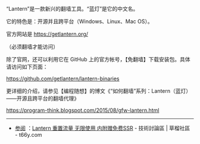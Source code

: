 “Lantern”是一款新兴的翻墙工具。“蓝灯”是它的中文名。

它的特色是：开源并且跨平台（Windows、Linux、Mac OS）。

官方网站是 https://getlantern.org/

（必须翻墙才能访问） 

除了官网，还可以利用它在 GitHub 上的官方帐号，【免翻墙】下载安装包。具体请访问如下页面：

https://github.com/getlantern/lantern-binaries

更详细的介绍，请参见【编程随想】的博文《“如何翻墙”系列：Lantern（蓝灯）——开源且跨平台的翻墙代理》

https://program-think.blogspot.com/2015/08/gfw-lantern.html

--------------------------------------------------------------

- [参阅](RRS.md) ：[Lantern 重置流量 无限使用 内附赠免费SSR](https://t66y.com/htm_data/7/1809/3277866.html) - 技術討論區 | 草榴社區 - t66y.com

